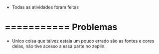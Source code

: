 - Todas as atividades foram feitas

===========
Problemas
===========

- Unico coisa que talvez estaja um pouco errado são as fontes e cores delas,
  não tive acesso a essa parte no zeplin.